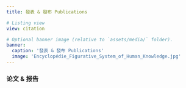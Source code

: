 ```yaml
---
title: 發表 & 發布 Publications

# Listing view
view: citation

# Optional banner image (relative to `assets/media/` folder).
banner:
  caption: '發表 & 發布 Publications'
  image: 'Encyclopédie_Figurative_System_of_Human_Knowledge.jpg'
---
```


### 论文 & 报告

